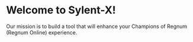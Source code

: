 # Welcome to Sylent-X!

Our mission is to build a tool that will enhance your Champions of Regnum (Regnum Online) experience.
